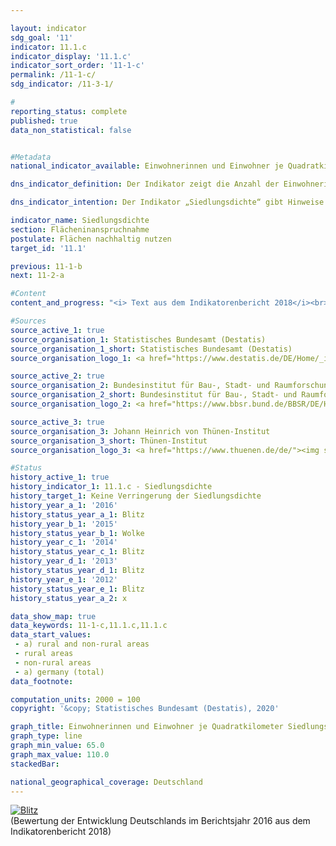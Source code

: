 ```yaml
---

layout: indicator                   
sdg_goal: '11'                   
indicator: 11.1.c                   
indicator_display: '11.1.c'                   
indicator_sort_order: '11-1-c'                   
permalink: /11-1-c/                   
sdg_indicator: /11-3-1/                   

#                   
reporting_status: complete                   
published: true                   
data_non_statistical: false                   


#Metadata                   
national_indicator_available: Einwohnerinnen und Einwohner je Quadratkilometer Siedlungs- und Verkehrsfläche                   

dns_indicator_definition: Der Indikator zeigt die Anzahl der Einwohnerinnen und Einwohner je Quadratkilometer Siedlungs- und Verkehrsfläche.                   

dns_indicator_intention: Der Indikator „Siedlungsdichte“ gibt Hinweise auf die Effizienz der Sied&shy;lungs&shy;flächen&shy;nutzung. Ziel der Bundesregierung ist es, durch flächensparende Maßnahmen beim Neubau und bei der Innenentwicklung wie der Reduzierung von Wohnungs- und Gewerbeleerstand sowie Nachverdichtungen und Erhöhung der Baudichte der Verringerung der Siedlungsdichte entgegenzuwirken.                   

indicator_name: Siedlungsdichte                   
section: Flächeninanspruchnahme                   
postulate: Flächen nachhaltig nutzen                   
target_id: '11.1'                   

previous: 11-1-b                   
next: 11-2-a                   

#Content                    
content_and_progress: "<i> Text aus dem Indikatorenbericht 2018</i><br><br>Datengrundlagen des Indikators sind die Bevölkerungszahlen und die Flächenerhebung nach Art der tatsächlichen Nutzung des Statistischen Bundesamtes. Bei den Bevölkerungsdaten ergab sich durch den Zensus 2011 ein Sprung in den Zeitreihen, weshalb Vergleiche nur bis zum Jahr 2010 und ab dem Jahr 2011 sinnvoll zu interpretieren sind. Bei der Flächenerhebung nach Art der tatsächlichen Nutzung fand im Jahr 2016 eine methodische Anpassung der Erhebungsgrundlage statt, sodass ein Vergleich der Daten ab 2016 mit den Vorjahren nur eingeschränkt möglich ist. Um die Daten dennoch vergleichen zu können, wurden die jeweiligen Werte ausgehend vom Zensus 2011 und der Veränderung der Flächenerhebung im Jahr 2016 zurückgerechnet.<br><br>Die Unterscheidung zwischen „ländlich“ und „nicht ländlich“ basiert auf einer Typisierung des Thünen-Instituts. Sie ordnet Landkreisen und kreisfreien Städten – auf Basis räumlicher Merkmale wie „Siedlungsdichte“, „Anteil land- und forstwirtschaftlicher Fläche“ und „Lage zu den Zentren“ – einen Grad an „Ländlichkeit“ zu. Insofern spiegelt diese Klassifikation die Kreisebene wieder und trifft nur bedingt auf die Entwicklung kleinerer Einheiten wie Städte und Dörfer zu.<br><br>Bei der Siedlungsdichte werden im Gegensatz zur Bevölkerungsdichte die Einwohnerinnen und Einwohner allein ins Verhältnis zur Siedlungs- und Verkehrsfläche gesetzt. Zur Siedlungsfläche zählen dabei neben Wohnbauflächen auch Flächen besonderer funktionaler Prägung (z. B. Krankenhäuser oder Schulen), Industrie- und Gewerbeflächen und Flächen mit gemischter Nutzung sowie Freiflächen (Parks, Grünanlagen und Gartenland). Somit führen nicht nur eine Veränderung der Einwohnerzahl, sondern auch Veränderungen der Wohnbauflächen wie beispielsweise Binnenverdichtungen der Verkehrs- oder Gewerbeflächen zu einer Veränderung der Siedlungsdichte.<br><br>Die Siedlungsdichte unterscheidet sich zwischen ländlichen und nicht ländlichen Regionen erheblich: Auf einem Quadratkilometer Siedlungs- und Verkehrsfläche leben in nicht ländlichen Kreistypen durchschnittlich rund 3&nbsp;330 Menschen, in ländlichen rund 1&nbsp;216 (Stand 2016). In Städten werden dabei die Wohnbauflächen oft wesentlich dichter und auch mehrstöckiger bebaut als in ländlichen Regionen, wo eine lockerere Bebauung mit größeren, unversiegelten Flächenanteilen, wie zum Beispiel Hausgärten, vorherrscht.<br><br>Von 2000 bis Ende 2010 nahm die Siedlungsdichte sowohl in ländlichen als auch in nicht ländlichen Regionen kontinuierlich ab. Dabei war in nicht ländlichen Regionen der absolute Rückgang leicht geringer als in den ländlichen Regionen. Relativ betrachtet, bedingt durch die deutlich geringere Siedlungsdichte in den ländlichen Regionen, fiel der Rückgang in den ländlichen Regionen mit 11&nbsp;% deutlich stärker aus als in den nicht ländlichen Regionen mit 4&nbsp;%.<br><br>Seit 2012 sind unterschiedliche Entwicklungen zwischen den ländlichen und den nicht ländlichen Regionen zu beobachten. In den nicht ländlichen Regionen stieg die Siedlungsdichte konstant von 3&nbsp;251 Einwohnerinnen und Einwohnern je Quadratkilometer (2012) auf einen Wert von 3&nbsp;330 (2016) an. In den ländlichen Regionen hingegen setzte sich der Rückgang der Siedlungsdichte bis 2014 abgeschwächt fort (auf 1&nbsp;210 Einwohnerinnen und Einwohner je Quadratkilometer). Im Jahr 2015 war allerdings ein Anstieg auf 1&nbsp;218 Einwohnerinnen und Einwohner zu verzeichnen, der vermutlich auf den Bevölkerungszuwachs durch den Zuzug von Flüchtlingen zurückzuführen ist und sich 2016 auf 1&nbsp;216 Einwohnerinnen und Einwohner abschwächte.<br><br>Werden die Entwicklungen der Einwohnerzahl und der Siedlungs- und Verkehrsfläche einzeln betrachtet, so zeigen sich deutliche Unterschiede zwischen ländlichen und nicht ländlichen Regionen. Zwischen 2000 und 2015 stieg die Siedlungs- und Verkehrsfläche sowohl in ländlichen als auch in nicht ländlichen Regionen an, allerdings mit 13 bzw. 8&nbsp;% in unterschiedlichem Umfang. Nachdem die Bevölkerungszahl in den ländlichen Regionen Anfang des Jahrtausends noch leicht anstieg, verringerte sie sich danach bis 2010 um rund 2,3&nbsp;%, um dann bis 2016 wieder um 1&nbsp;% zu steigen. In den nicht ländlichen Regionen hingegen stieg die Einwohnerzahl sowohl zwischen 2000 und 2010 (um 1,7&nbsp;%) als auch zwischen 2011 und 2016 (um 4,4&nbsp;%) an. Die Auswirkungen der Inanspruchnahme zusätzlicher Siedlungs- und Verkehrsflächen wurden deshalb in ländlichen Regionen durch den Rückgang der Bevölkerungszahl verstärkt."                   

#Sources
source_active_1: true                           
source_organisation_1: Statistisches Bundesamt (Destatis)                           
source_organisation_1_short: Statistisches Bundesamt (Destatis)                           
source_organisation_logo_1: <a href="https://www.destatis.de/DE/Home/_inhalt.html"><img src="https://g205sdgs.github.io/sdg-indicators/public/logos/destatis.png" alt="Logo Statistisches Bundesamt (Destatis)" title="Klicken Sie hier um zu der Homepage der Organisation zu gelangen" /></a>

source_active_2: true                           
source_organisation_2: Bundesinstitut für Bau-, Stadt- und Raumforschung                           
source_organisation_2_short: Bundesinstitut für Bau-, Stadt- und Raumforschung (BBSR)                           
source_organisation_logo_2: <a href="https://www.bbsr.bund.de/BBSR/DE/Home/bbsr_node.html"><img src="https://g205sdgs.github.io/sdg-indicators/public/logos/bfsrf.png" alt="Logo Bundesinstitut für Bau-, Stadt- und Raumforschung (BBSR)" title="Klicken Sie hier um zu der Homepage der Organisation zu gelangen" /></a>

source_active_3: true                           
source_organisation_3: Johann Heinrich von Thünen-Institut                          
source_organisation_3_short: Thünen-Institut                         
source_organisation_logo_3: <a href="https://www.thuenen.de/de/"><img src="https://g205sdgs.github.io/sdg-indicators/public/logos/jht.png" alt="Logo Thünen Institut" title="Klicken Sie hier um zu der Homepage der Organisation zu gelangen" /></a>

#Status                   
history_active_1: true                   
history_indicator_1: 11.1.c - Siedlungsdichte                   
history_target_1: Keine Verringerung der Siedlungsdichte
history_year_a_1: '2016'                           
history_status_year_a_1: Blitz
history_year_b_1: '2015'                           
history_status_year_b_1: Wolke
history_year_c_1: '2014'                           
history_status_year_c_1: Blitz
history_year_d_1: '2013'                           
history_status_year_d_1: Blitz
history_year_e_1: '2012'                           
history_status_year_e_1: Blitz
history_status_year_a_2: x

data_show_map: true                   
data_keywords: 11-1-c,11.1.c,11.1.c                   
data_start_values:
 - a) rural and non-rural areas
 - rural areas
 - non-rural areas
 - a) germany (total)                   
data_footnote:                    

computation_units: 2000 = 100                   
copyright: '&copy; Statistisches Bundesamt (Destatis), 2020'                   

graph_title: Einwohnerinnen und Einwohner je Quadratkilometer Siedlungs- und Verkehrsfläche                   
graph_type: line                   
graph_min_value: 65.0                   
graph_max_value: 110.0                   
stackedBar:                    

national_geographical_coverage: Deutschland                   
---
```

<div>                           
  <div class="my-header">                           
    <a href="https://sustainabledevelopment-deutschland.github.io/status/"><img src="https://g205sdgs.github.io/sdg-indicators/public/Wettersymbole/Blitz.png" title="Der Indikator entwickelt sich nicht in die gewünschte Richtung und somit vergrößert sich der Abstand zum Ziel" alt="Blitz" />                           
    </a>                           
  </div>
  <div class="my-header-note">
    <span>(Bewertung der Entwicklung Deutschlands im Berichtsjahr 2016 aus dem Indikatorenbericht 2018)</span>
  </div>                           
</div>
